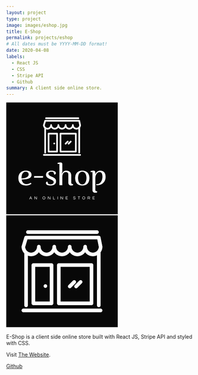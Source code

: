```yaml
---
layout: project
type: project
image: images/eshop.jpg
title: E-Shop
permalink: projects/eshop
# All dates must be YYYY-MM-DD format!
date: 2020-04-08
labels:
  - React JS
  - CSS
  - Stripe API
  - Github
summary: A client side online store.
---
```


<div class="ui small rounded images">
  <img class="ui image" src="../images/eshop.jpg">
  <img class="ui image" src="../images/eshop2.jpg">
</div>

E-Shop is a client side online store built with React JS, Stripe API and styled with CSS.

Visit [The Website](https://pjmantoss.github.io/e-shop/#/).

<a href="https://github.com/PJMantoss/e-shop"><i class="large github icon "></i>Github</a>
